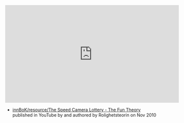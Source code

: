 
<iframe width="560" height="315" src="https://www.youtube.com/embed/iynzHWwJXaA" title="YouTube video player" frameborder="0" allow="accelerometer; autoplay; clipboard-write; encrypted-media; gyroscope; picture-in-picture; web-share" allowfullscreen></iframe>

- [innBoK/resource/The Speed Camera Lottery - The Fun Theory](https://www.youtube.com/watch?v=iynzHWwJXaA) published in YouTube by  and authored by Rolighetsteorin on Nov 2010


